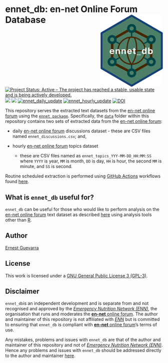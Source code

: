 
<!-- README.md is generated from README.Rmd. Please edit that file -->

# ennet\_db: en-net Online Forum Database <img src="ennet_db.png" width="200px" align="right" />

<!-- badges: start -->

[![Project Status: Active – The project has reached a stable, usable
state and is being actively
developed.](https://www.repostatus.org/badges/latest/active.svg)](https://www.repostatus.org/#active)
![](https://img.shields.io/badge/version-prerelease-orange)
[![](https://img.shields.io/badge/license-GPL3-blue)](https://github.com/katilingban/ennet_db/blob/master/LICENSE.md)
[![ennet\_daily\_update](https://github.com/katilingban/ennet_db/workflows/ennet_daily_update/badge.svg)](https://github.com/katilingban/ennet_db/actions?query=workflow%3Aennet_daily_update)
[![ennet\_hourly\_update](https://github.com/katilingban/ennet_db/workflows/ennet_hourly_update/badge.svg)](https://github.com/katilingban/ennet_db/actions?query=workflow%3Aennet_hourly_update)
[![DOI](https://zenodo.org/badge/324514598.svg)](https://zenodo.org/badge/latestdoi/324514598)
<!-- badges: end -->

This repository serves the extracted text datasets from the [en-net
online forum](https://www.en-net.org) using the [`ennet
package`](https://katilingban.io/ennet/). Specifically, the
[`data`](https://github.com/katilingban/ennet_db/tree/main/data) folder
within this repository contains two sets of extracted data from the
[en-net online forum](https://www.en-net.org):

  - daily [en-net online forum](https://www.en-net.org) discussions
    dataset - these are CSV files named `ennet_discussions.csv`; and,

  - hourly [en-net online forum](https://www.en-net.org) topics dataset
    - these are CSV files named as `ennet_topics_YYY-MM-DD_HH:MM:SS`
    where `YYYY` is year, `MM` is month, `DD` is day, `HH` is hour, the
    second `MM` is minute, and `SS` is second.

Routine scheduled extraction is performed using [GitHub
Actions](https://github.com/katilingban/ennet_db/actions) workflows
found
[here](https://github.com/katilingban/ennet_db/tree/main/.github/workflows).

## What is `ennet_db` useful for?

`ennet_db` can be useful for those who would like to perform analysis on
the [en-net online forum](https://www.en-net.org) text dataset as
described [here](https://katilingban.io/ennet/) using analysis tools
other than [R](https://cran.r-project.org).

## Author

[Ernest Guevarra](https://ernest.guevarra.io)

## License

This work is licensed under a [GNU General Public License 3
(GPL-3)](https://github.com/katilingban/ennet_db/blob/master/LICENSE.md).

## Disclaimer

`ennet_db`is an independent development and is separate from and not
recognised and approved by the *[Emergency Nutrition Network
(ENN)](https://www.ennonline.net)*, the organisation that runs and
moderates the [**en-net** online forum](https://www.en-net.org). The
author and maintainer of this repository is not affiliated with
*[ENN](https://www.ennonline.net)* but is committed to ensuring that
`ennet_db` is compliant with [**en-net** online
forum](https://www.en-net.org)’s terms of use.

Any mistakes, problems and issues with `ennet_db` are that of the author
and maintainer of this repository and not of *[Emergency Nutrition
Network (ENN)](https://www.ennonline.net)*. Hence any problems and
issues with `ennet_db` should be addressed directly to the author and
maintainer [here](https://github.com/katilingban/ennet_db/issues).
